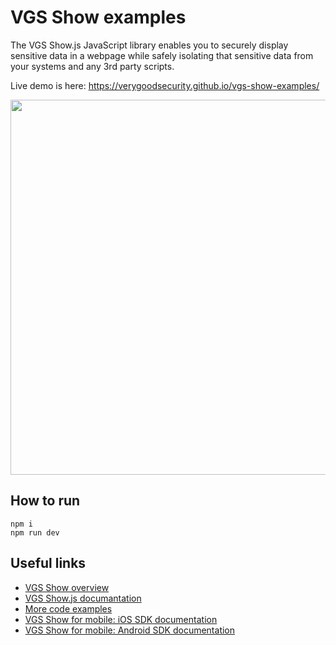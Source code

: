 # VGS Show examples
The VGS Show.js JavaScript library enables you to securely display sensitive data in a webpage while safely isolating that sensitive data from your systems and any 3rd party scripts. 

Live demo is here: https://verygoodsecurity.github.io/vgs-show-examples/

<img width="600px" src="https://www.verygoodsecurity.com/docs/vgs_theme/static/img/vgs-show-diagram.png"/>

## How to run
```
npm i
npm run dev
```

## Useful links
- <a href="https://www.verygoodsecurity.com/docs/vgs-show/overview" target="_blank">VGS Show overview</a> 
- <a href="https://www.verygoodsecurity.com/docs/vgs-show/js/overview" target="_blank">VGS Show.js documantation</a> 
- <a href="https://www.verygoodsecurity.com/docs/vgs-show/js/configuration#code-examples" target="_blank">More code examples</a> 
- <a href="https://www.verygoodsecurity.com/docs/vgs-show/ios-sdk/overview" target="_blank">VGS Show for mobile: iOS SDK documentation</a> 
- <a href="https://www.verygoodsecurity.com/docs/vgs-show/android-sdk/overview" target="_blank">VGS Show for mobile: Android SDK documentation</a> 

